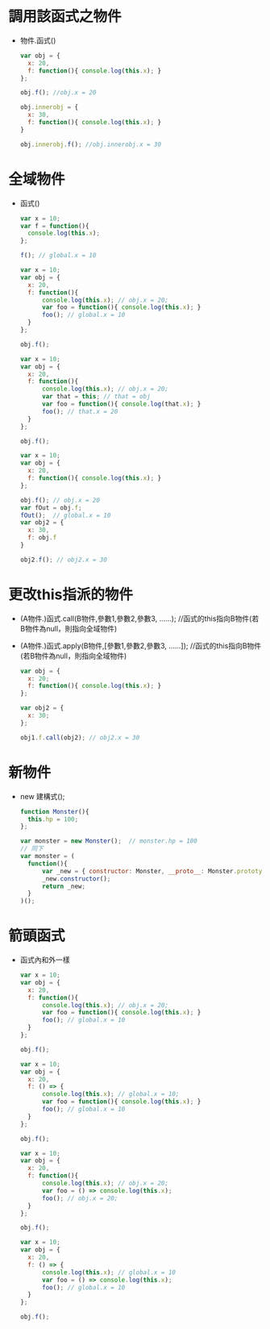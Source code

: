 # 調用該函式之物件

* 物件.函式()

  ```javascript
  var obj = {
  	x: 20,
  	f: function(){ console.log(this.x); }
  };

  obj.f(); //obj.x = 20

  obj.innerobj = {
  	x: 30,
  	f: function(){ console.log(this.x); }
  }

  obj.innerobj.f(); //obj.innerobj.x = 30
  ```




# 全域物件

* 函式()

  ```javascript
  var x = 10;
  var f = function(){
  	console.log(this.x);
  };

  f(); // global.x = 10
  ```

  ```javascript
  var x = 10;
  var obj = {
  	x: 20,
  	f: function(){
  		console.log(this.x); // obj.x = 20;
  		var foo = function(){ console.log(this.x); }
  		foo(); // global.x = 10
  	}
  };

  obj.f();
  ```

  ```javascript
  var x = 10;
  var obj = {
  	x: 20,
  	f: function(){
  		console.log(this.x); // obj.x = 20;
  		var that = this; // that = obj
      	var foo = function(){ console.log(that.x); }
  		foo(); // that.x = 20
  	}
  };

  obj.f();
  ```

  ```javascript
  var x = 10;
  var obj = {
  	x: 20,
  	f: function(){ console.log(this.x); }
  };

  obj.f(); // obj.x = 20
  var fOut = obj.f;
  fOut();  // global.x = 10
  var obj2 = {
  	x: 30,
  	f: obj.f
  }

  obj2.f(); // obj2.x = 30
  ```




# 更改this指派的物件

* (A物件.)函式.call(B物件,參數1,參數2,參數3, ......); //函式的this指向B物件(若B物件為null，則指向全域物件)

* (A物件.)函式.apply(B物件,[參數1,參數2,參數3, ......]); //函式的this指向B物件(若B物件為null，則指向全域物件)

  ```javascript
  var obj = {
  	x: 20;
  	f: function(){ console.log(this.x); }
  };

  var obj2 = {
  	x: 30;
  };

  obj1.f.call(obj2); // obj2.x = 30
  ```




# 新物件

* new 建構式();

  ```javascript
  function Monster(){
  	this.hp = 100;
  };

  var monster = new Monster();  // monster.hp = 100
  // 同下
  var monster = (
  	function(){
  		var _new = { constructor: Monster, __proto__: Monster.prototype };
  		_new.constructor();
  		return _new;
  	}
  )();
  ```




# 箭頭函式

* 函式內和外一樣

  ```javascript
  var x = 10;
  var obj = {
  	x: 20,
  	f: function(){
  		console.log(this.x); // obj.x = 20;
  		var foo = function(){ console.log(this.x); }
  		foo(); // global.x = 10
  	}
  };

  obj.f();
  ```

  ```javascript
  var x = 10;
  var obj = {
  	x: 20,
  	f: () => {
  		console.log(this.x); // global.x = 10;
  		var foo = function(){ console.log(this.x); }
  		foo(); // global.x = 10
  	}
  };

  obj.f();
  ```
  ```javascript
  var x = 10;
  var obj = {
  	x: 20,
  	f: function(){
  		console.log(this.x); // obj.x = 20;
  		var foo = () => console.log(this.x);
  		foo(); // obj.x = 20;
  	}
  };

  obj.f();
  ```

  ```javascript
  var x = 10;
  var obj = {
  	x: 20,
  	f: () => {
  		console.log(this.x); // global.x = 10
  		var foo = () => console.log(this.x);
  		foo(); // global.x = 10
  	}
  };

  obj.f();
  ```

  ​